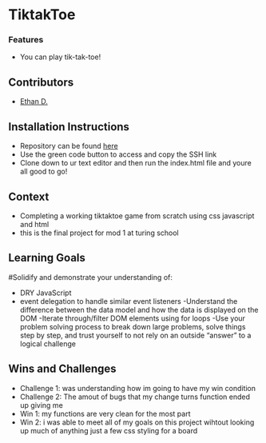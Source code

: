 # TiktakToe

### Features
- You can play tik-tak-toe!
## Contributors
- [Ethan D.](https://github.com/Eduvall23)

## Installation Instructions
- Repository can be found [here]([https://github.com/Eduvall23/TiktakToe])
- Use the green code button to access and copy the SSH link
- Clone down to ur text editor and then run the index.html file and youre all good to go!

## Context
- Completing a working tiktaktoe game from scratch using css javascript and html
- this is the final project for mod 1 at turing school 
  
## Learning Goals
#Solidify and demonstrate your understanding of:
- DRY JavaScript
- event delegation to handle similar event listeners
-Understand the difference between the data model and how the data is displayed on the DOM
-Iterate through/filter DOM elements using for loops
-Use your problem solving process to break down large problems, solve things step by step, and trust yourself to not rely on an outside “answer” to a logical challenge
  
## Wins and Challenges
- Challenge 1: was understanding how im going to have my win condition 
- Challenge 2: The amout of bugs that my change turns function ended up giving me
- Win 1: my functions are very clean for the most part
- Win 2: i was able to meet all of my goals on this project wihtout looking up much of anything just a few css styling for a board
